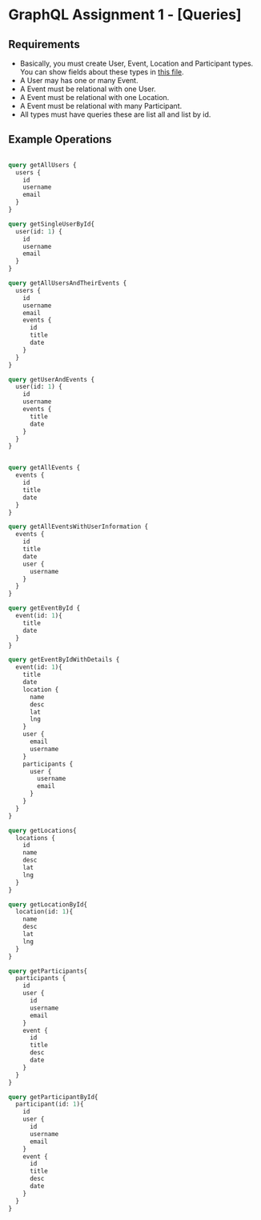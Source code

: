 # GraphQL Assignment 1 - [Queries]

## Requirements

- Basically, you must create User, Event, Location and Participant types. You can show fields about these types in [this file](./data.json).
- A User may has one or many Event.
- A Event must be relational with one User.
- A Event must be relational with one Location.
- A Event must be relational with many Participant.
- All types must have queries these are list all and list by id.

## Example Operations

```graphql

query getAllUsers {
  users {
    id
    username
    email
  }
}

query getSingleUserById{
  user(id: 1) {
    id
    username
    email
  }
}

query getAllUsersAndTheirEvents {
  users {
    id
    username
    email
    events {
      id
      title
      date
    }
  }
}

query getUserAndEvents {
  user(id: 1) {
    id
    username
    events {
      title
      date
    }
  }
}


query getAllEvents {
  events {
    id
    title
    date
  }
}

query getAllEventsWithUserInformation {
  events {
    id
    title
    date
    user {
      username
    }
  }
}

query getEventById {
  event(id: 1){
    title
    date
  }
}

query getEventByIdWithDetails {
  event(id: 1){
    title
    date
    location {
      name
      desc
      lat
      lng
    }
    user {
      email
      username
    }
    participants {
      user {
        username
        email
      }
    }
  }
}

query getLocations{
  locations {
    id
    name
    desc
    lat
    lng
  }
}

query getLocationById{
  location(id: 1){
    name
    desc
    lat
    lng
  }
}

query getParticipants{
  participants {
    id
    user {
      id
      username
      email
    }
    event {
      id
      title
      desc
      date
    }
  } 
}

query getParticipantById{
  participant(id: 1){
    id
    user {
      id
      username
      email
    }
    event {
      id
      title
      desc
      date
    }
  }
}

```